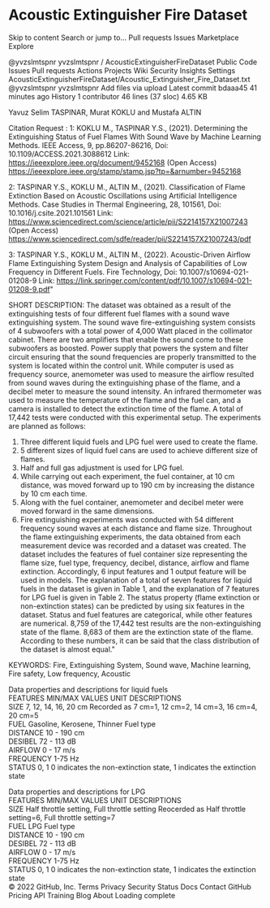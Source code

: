 # Acoustic Extinguisher Fire Dataset
Skip to content
Search or jump to…
Pull requests
Issues
Marketplace
Explore
 
@yvzslmtspnr 
yvzslmtspnr
/
AcousticExtinguisherFireDataset
Public
Code
Issues
Pull requests
Actions
Projects
Wiki
Security
Insights
Settings
AcousticExtinguisherFireDataset/Acoustic_Extinguisher_Fire_Dataset.txt
@yvzslmtspnr
yvzslmtspnr Add files via upload
Latest commit bdaaa45 41 minutes ago
 History
 1 contributor
46 lines (37 sloc)  4.65 KB
   
Yavuz Selim TASPINAR, Murat KOKLU and Mustafa ALTIN

Citation Request :
1: KOKLU M., TASPINAR Y.S.,  (2021).  Determining the Extinguishing Status of Fuel Flames With Sound Wave by Machine Learning Methods.  IEEE Access, 9, pp.86207-86216, Doi: 10.1109/ACCESS.2021.3088612
Link: https://ieeexplore.ieee.org/document/9452168 (Open Access)
https://ieeexplore.ieee.org/stamp/stamp.jsp?tp=&arnumber=9452168

2: TASPINAR Y.S., KOKLU M., ALTIN M., (2021).  Classification of Flame Extinction Based on Acoustic Oscillations using Artificial Intelligence Methods.  Case Studies in Thermal Engineering, 28, 101561, Doi: 10.1016/j.csite.2021.101561
Link: https://www.sciencedirect.com/science/article/pii/S2214157X21007243  (Open Access) https://www.sciencedirect.com/sdfe/reader/pii/S2214157X21007243/pdf

3: TASPINAR Y.S., KOKLU M., ALTIN M., (2022).  Acoustic-Driven Airflow Flame Extinguishing System Design and Analysis of Capabilities of Low Frequency in Different Fuels.  Fire Technology, Doi: 10.1007/s10694-021-01208-9
Link: https://link.springer.com/content/pdf/10.1007/s10694-021-01208-9.pdf"


SHORT DESCRIPTION: The dataset was obtained as a result of the extinguishing tests of four different fuel flames with a sound wave extinguishing system. The sound wave fire-extinguishing system consists of 4 subwoofers with a total power of 4,000 Watt placed in the collimator cabinet. There are two amplifiers that enable the sound come to these subwoofers as boosted. Power supply that powers the system and filter circuit ensuring that the sound frequencies are properly transmitted to the system is located within the control unit. While computer is used as frequency source, anemometer was used to measure the airflow resulted from sound waves during the extinguishing phase of the flame, and a decibel meter to measure the sound intensity. An infrared thermometer was used to measure the temperature of the flame and the fuel can, and a camera is installed to detect the extinction time of the flame. A total of 17,442 tests were conducted with this experimental setup. The experiments are planned as follows:
1. Three different liquid fuels and LPG fuel were used to create the flame.
2. 5 different sizes of liquid fuel cans are used to achieve different size of flames.
3. Half and full gas adjustment is used for LPG fuel.
4. While carrying out each experiment, the fuel container, at 10 cm distance, was moved forward up to 190 cm by increasing the distance by 10 cm each time.
5. Along with the fuel container, anemometer and decibel meter were moved forward in the same dimensions.
6. Fire extinguishing experiments was conducted with 54 different frequency sound waves at each distance and flame size.
Throughout the flame extinguishing experiments, the data obtained from each measurement device was recorded and a dataset was created. The dataset includes the features of fuel container size representing the flame size, fuel type, frequency, decibel, distance, airflow and flame extinction. Accordingly, 6 input features and 1 output feature will be used in models. The explanation of a total of seven features for liquid fuels in the dataset is given in Table 1, and the explanation of 7 features for LPG fuel is given in Table 2.
The status property (flame extinction or non-extinction states) can be predicted by using six features in the dataset. Status and fuel features are categorical, while other features are numerical. 8,759 of the 17,442 test results are the non-extinguishing state of the flame. 8,683 of them are the extinction state of the flame. According to these numbers, it can be said that the class distribution of the dataset is almost equal."				

KEYWORDS: Fire, Extinguishing System, Sound wave, Machine learning, Fire safety, Low frequency, Acoustic

Data properties and descriptions for liquid fuels				
FEATURES	MIN/MAX VALUES					UNIT	DESCRIPTIONS	
SIZE		7, 12, 14, 16, 20				cm		Recorded as 7 cm=1, 12 cm=2, 14 cm=3, 16 cm=4, 20 cm=5	
FUEL		Gasoline, Kerosene, Thinner				Fuel type	
DISTANCE	10 - 190						cm		
DESIBEL		72 - 113						dB		
AIRFLOW		0 - 17							m/s		
FREQUENCY	1-75							Hz		
STATUS		0, 1									0 indicates the non-extinction state, 1 indicates the extinction state	
				
				
Data properties and descriptions for LPG				
FEATURES	MIN/MAX VALUES									UNIT		DESCRIPTIONS	
SIZE		Half throttle setting, Full throttle setting				Reocerded as Half throttle setting=6, Full throttle setting=7	
FUEL		LPG															Fuel type	
DISTANCE	10 - 190										cm		
DESIBEL		72 - 113										dB		
AIRFLOW		0 - 17											m/s		
FREQUENCY	1-75											Hz		
STATUS		0, 1														0 indicates the non-extinction state, 1 indicates the extinction state	
© 2022 GitHub, Inc.
Terms
Privacy
Security
Status
Docs
Contact GitHub
Pricing
API
Training
Blog
About
Loading complete
